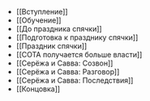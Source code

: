 - [[Вступление]]
- [[Обучение]]
- [[До праздника спячки]]
- [[Подготовка к празднику спячки]]
- [[Праздник спячки]]
- [[СОТА получается больше власти]]
- [[Серёжа и Савва: Созвон]]
- [[Серёжа и Савва: Разговор]]
- [[Серёжа и Савва: Последствия]]
- [[Концовка]]